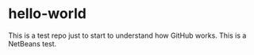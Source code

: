 # hello-world
This is a test repo just to start to understand how GitHub works.
This is a NetBeans test.